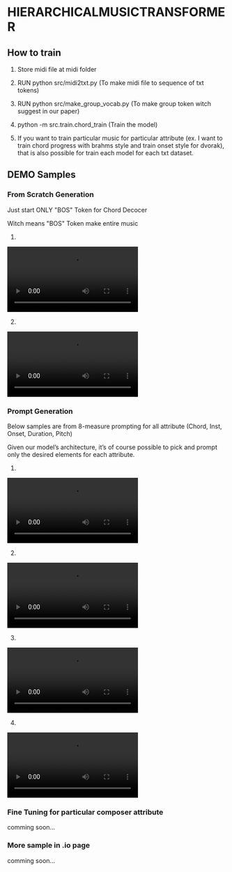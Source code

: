 # HIERARCHICALMUSICTRANSFORMER

## How to train


1. Store midi file at midi folder

2. RUN python src/midi2txt.py
(To make midi file to sequence of txt tokens)

3. RUN python src/make_group_vocab.py
(To make group token witch suggest in our paper)

4. python -m src.train.chord_train
(Train the model)

5. If you want to train particular music for particular attribute (ex. I want to train chord progress with brahms style and train onset style for dvorak), that is also possible for train each model for each txt dataset.

## DEMO Samples

### From Scratch Generation

Just start ONLY "BOS" Token for Chord Decocer

Witch means "BOS" Token make entire music


1. 

<video src="demo/scratch/1.mp4" controls></video>

2. 

<video src="demo/scratch/2.mp4" controls></video>

### Prompt Generation

Below samples are from 8-measure prompting for all attribute (Chord, Inst, Onset, Duration, Pitch)

Given our model’s architecture, it’s of course possible to pick and prompt only the desired elements for each attribute.

1. 

<video src="demo/prompt/1.mp4" controls></video>


2. 

<video src="demo/prompt/2.mp4" controls></video>

3. 

<video src="demo/prompt/3.mp4" controls></video>

4. 

<video src="demo/prompt/4.mp4" controls></video>

### Fine Tuning for particular composer attribute

comming soon...


### More sample in .io page

comming soon...
